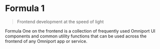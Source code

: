 # Formula 1

> Frontend development at the speed of light

Formula One on the frontend is a collection of frequently used Omniport UI 
components and common utility functions that can be used across the frontend of 
any Omniport app or service.
